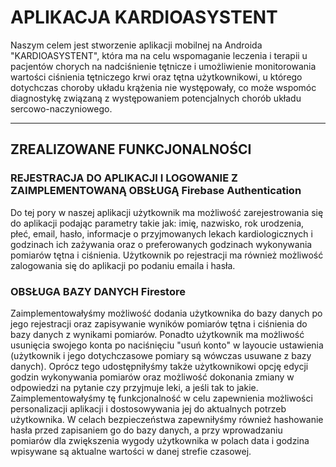 # APLIKACJA KARDIOASYSTENT 
Naszym celem jest stworzenie aplikacji mobilnej na Androida "KARDIOASYSTENT", która ma na celu wspomaganie leczenia i terapii u pacjentów chorych na nadciśnienie tętnicze i umożliwienie monitorowania wartości ciśnienia tętniczego krwi oraz tętna  użytkownikowi, u którego dotychczas choroby układu krążenia nie występowały, co może wspomóc diagnostykę związaną z występowaniem potencjalnych chorób układu sercowo-naczyniowego.
***
## ZREALIZOWANE FUNKCJONALNOŚCI
### REJESTRACJA DO APLIKACJI I LOGOWANIE Z ZAIMPLEMENTOWANĄ OBSŁUGĄ Firebase Authentication
Do tej pory w naszej aplikacji użytkownik ma możliwość zarejestrowania się do aplikacji podając parametry takie jak: imię, nazwisko, rok urodzenia, płeć, email, hasło, informacje o przyjmowanych lekach kardiologicznych i godzinach ich zażywania oraz o preferowanych godzinach wykonywania pomiarów tętna i ciśnienia. Użytkownik po rejestracji ma również możliwość zalogowania się do aplikacji po podaniu emaila i hasła.
### OBSŁUGA BAZY DANYCH Firestore
Zaimplementowałyśmy możliwość dodania użytkownika do bazy danych po jego rejestracji oraz zapisywanie wyników pomiarów tętna i ciśnienia do bazy danych z wynikami pomiarów. Ponadto użytkownik ma możliwość usunięcia swojego konta po naciśnięciu "usuń konto" w layoucie ustawienia (użytkownik i jego dotychczasowe pomiary są wówczas usuwane z bazy danych). Oprócz tego udostępniłyśmy także użytkownikowi opcję edycji godzin wykonywania pomiarów oraz możliwość dokonania zmiany w odpowiedzi na pytanie czy przyjmuje leki, a jeśli tak to jakie. Zaimplementowałyśmy tę funkcjonalność w celu zapewnienia możliwości personalizacji aplikacji i dostosowywania jej do aktualnych potrzeb użytkownika. W celach bezpieczeństwa zapewniłyśmy również hashowanie hasła przed zapisaniem go do bazy danych, a przy wprowadzaniu pomiarów dla zwiększenia wygody użytkownika w polach data i godzina wpisywane są aktualne wartości w danej strefie czasowej.
